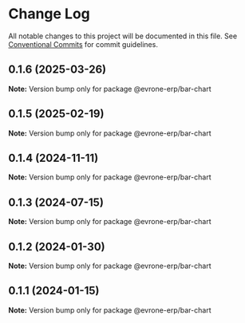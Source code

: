 # Change Log

All notable changes to this project will be documented in this file.
See [Conventional Commits](https://conventionalcommits.org) for commit guidelines.

## 0.1.6 (2025-03-26)

**Note:** Version bump only for package @evrone-erp/bar-chart





## 0.1.5 (2025-02-19)

**Note:** Version bump only for package @evrone-erp/bar-chart





## 0.1.4 (2024-11-11)

**Note:** Version bump only for package @evrone-erp/bar-chart





## 0.1.3 (2024-07-15)

**Note:** Version bump only for package @evrone-erp/bar-chart





## 0.1.2 (2024-01-30)

**Note:** Version bump only for package @evrone-erp/bar-chart





## 0.1.1 (2024-01-15)

**Note:** Version bump only for package @evrone-erp/bar-chart
